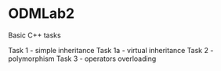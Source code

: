 # ODMLab2
Basic C++ tasks

Task 1 - simple inheritance
Task 1a - virtual inheritance
Task 2 - polymorphism
Task 3 - operators overloading
